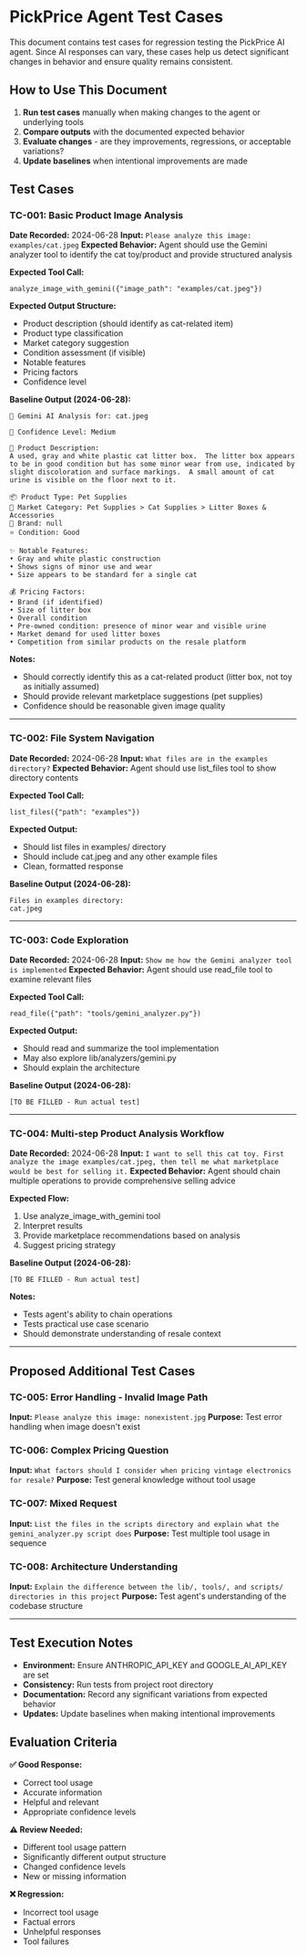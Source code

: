 # PickPrice Agent Test Cases

This document contains test cases for regression testing the PickPrice AI agent. Since AI responses can vary, these cases help us detect significant changes in behavior and ensure quality remains consistent.

## How to Use This Document

1. **Run test cases** manually when making changes to the agent or underlying tools
2. **Compare outputs** with the documented expected behavior
3. **Evaluate changes** - are they improvements, regressions, or acceptable variations?
4. **Update baselines** when intentional improvements are made

## Test Cases

### TC-001: Basic Product Image Analysis

**Date Recorded:** 2024-06-28
**Input:** `Please analyze this image: examples/cat.jpeg`
**Expected Behavior:** Agent should use the Gemini analyzer tool to identify the cat toy/product and provide structured analysis

**Expected Tool Call:**
```
analyze_image_with_gemini({"image_path": "examples/cat.jpeg"})
```

**Expected Output Structure:**
- Product description (should identify as cat-related item)
- Product type classification
- Market category suggestion
- Condition assessment (if visible)
- Notable features
- Pricing factors
- Confidence level

**Baseline Output (2024-06-28):**
```
🤖 Gemini AI Analysis for: cat.jpeg

🎯 Confidence Level: Medium

📝 Product Description:
A used, gray and white plastic cat litter box.  The litter box appears to be in good condition but has some minor wear from use, indicated by slight discoloration and surface markings.  A small amount of cat urine is visible on the floor next to it.

📦 Product Type: Pet Supplies
🏪 Market Category: Pet Supplies > Cat Supplies > Litter Boxes & Accessories
🏢 Brand: null
⭐ Condition: Good

✨ Notable Features:
• Gray and white plastic construction
• Shows signs of minor use and wear
• Size appears to be standard for a single cat

💰 Pricing Factors:
• Brand (if identified)
• Size of litter box
• Overall condition
• Pre-owned condition: presence of minor wear and visible urine
• Market demand for used litter boxes
• Competition from similar products on the resale platform
```

**Notes:**
- Should correctly identify this as a cat-related product (litter box, not toy as initially assumed)
- Should provide relevant marketplace suggestions (pet supplies)
- Confidence should be reasonable given image quality

---

### TC-002: File System Navigation

**Date Recorded:** 2024-06-28
**Input:** `What files are in the examples directory?`
**Expected Behavior:** Agent should use list_files tool to show directory contents

**Expected Tool Call:**
```
list_files({"path": "examples"})
```

**Expected Output:**
- Should list files in examples/ directory
- Should include cat.jpeg and any other example files
- Clean, formatted response

**Baseline Output (2024-06-28):**
```
Files in examples directory:
cat.jpeg
```

---

### TC-003: Code Exploration

**Date Recorded:** 2024-06-28
**Input:** `Show me how the Gemini analyzer tool is implemented`
**Expected Behavior:** Agent should use read_file tool to examine relevant files

**Expected Tool Call:**
```
read_file({"path": "tools/gemini_analyzer.py"})
```

**Expected Output:**
- Should read and summarize the tool implementation
- May also explore lib/analyzers/gemini.py
- Should explain the architecture

**Baseline Output (2024-06-28):**
```
[TO BE FILLED - Run actual test]
```

---

### TC-004: Multi-step Product Analysis Workflow

**Date Recorded:** 2024-06-28
**Input:** `I want to sell this cat toy. First analyze the image examples/cat.jpeg, then tell me what marketplace would be best for selling it.`
**Expected Behavior:** Agent should chain multiple operations to provide comprehensive selling advice

**Expected Flow:**
1. Use analyze_image_with_gemini tool
2. Interpret results
3. Provide marketplace recommendations based on analysis
4. Suggest pricing strategy

**Baseline Output (2024-06-28):**
```
[TO BE FILLED - Run actual test]
```

**Notes:**
- Tests agent's ability to chain operations
- Tests practical use case scenario
- Should demonstrate understanding of resale context

---

## Proposed Additional Test Cases

### TC-005: Error Handling - Invalid Image Path
**Input:** `Please analyze this image: nonexistent.jpg`
**Purpose:** Test error handling when image doesn't exist

### TC-006: Complex Pricing Question
**Input:** `What factors should I consider when pricing vintage electronics for resale?`
**Purpose:** Test general knowledge without tool usage

### TC-007: Mixed Request
**Input:** `List the files in the scripts directory and explain what the gemini_analyzer.py script does`
**Purpose:** Test multiple tool usage in sequence

### TC-008: Architecture Understanding
**Input:** `Explain the difference between the lib/, tools/, and scripts/ directories in this project`
**Purpose:** Test agent's understanding of the codebase structure

---

## Test Execution Notes

- **Environment:** Ensure ANTHROPIC_API_KEY and GOOGLE_AI_API_KEY are set
- **Consistency:** Run tests from project root directory
- **Documentation:** Record any significant variations from expected behavior
- **Updates:** Update baselines when making intentional improvements

## Evaluation Criteria

**✅ Good Response:**
- Correct tool usage
- Accurate information
- Helpful and relevant
- Appropriate confidence levels

**⚠️ Review Needed:**
- Different tool usage pattern
- Significantly different output structure
- Changed confidence levels
- New or missing information

**❌ Regression:**
- Incorrect tool usage
- Factual errors
- Unhelpful responses
- Tool failures
